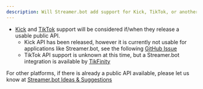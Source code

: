 ```yaml
---
description: Will Streamer.bot add support for Kick, TikTok, or another platform?
---
```


- [Kick](https://kick.com) and [TikTok](https://tiktok.com) support will be considered if/when they release a usable public API.
  - Kick API has been released, however it is currently not usable for applications like Streamer.bot, see the following [GitHub Issue](https://github.com/KickEngineering/KickDevDocs/issues/20)
  - TikTok API support is unknown at this time, but a Streamer.bot integration is available by [TikFinity](https://tikfinity.zerody.one/streamerbot-integration)

For other platforms, if there is already a public API available, please let us know at [Streamer.bot Ideas & Suggestions](https://ideas.streamer.bot)